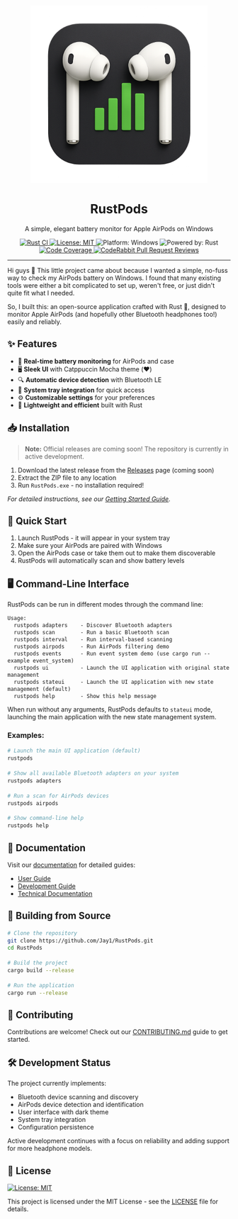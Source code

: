 <p align="center">
  <img src="assets/icons/app/logo.png" alt="RustPods Logo" width="400">
</p>

<h1 align="center">RustPods</h1>

<p align="center">
  A simple, elegant battery monitor for Apple AirPods on Windows
</p>

<p align="center">
  <a href="https://github.com/Jay1/RustPods/actions/workflows/rust-ci.yml">
    <img src="https://github.com/Jay1/RustPods/actions/workflows/rust-ci.yml/badge.svg" alt="Rust CI">
  </a>
  <a href="https://opensource.org/licenses/MIT">
    <img src="https://img.shields.io/badge/License-MIT-yellow.svg" alt="License: MIT">
  </a>
  <img src="https://img.shields.io/badge/platform-windows-blue" alt="Platform: Windows">
  <img src="https://img.shields.io/badge/Powered%20by-Rust-orange" alt="Powered by: Rust">
  <a href="https://codecov.io/gh/Jay1/RustPods">
    <img src="https://codecov.io/gh/Jay1/RustPods/branch/main/graph/badge.svg" alt="Code Coverage">
  </a>
  <a href="https://coderabbit.ai">
    <img src="https://img.shields.io/coderabbit/prs/github/Jay1/RustPods?utm_source=oss&utm_medium=github&utm_campaign=Jay1%2FRustPods&labelColor=171717&color=FF570A&link=https%3A%2F%2Fcoderabbit.ai&label=CodeRabbit+Reviews" alt="CodeRabbit Pull Request Reviews">
  </a>
</p>

---

Hi guys 👋 This little project came about because I wanted a simple, no-fuss way to check my AirPods battery on Windows. I found that many existing tools were either a bit complicated to set up, weren't free, or just didn't quite fit what I needed.

So, I built this: an open-source application crafted with Rust 🦀, designed to monitor Apple AirPods (and hopefully other Bluetooth headphones too!) easily and reliably.

## ✨ Features

- 🔋 **Real-time battery monitoring** for AirPods and case
- 🖥️ **Sleek UI** with Catppuccin Mocha theme (❤️)
- 🔍 **Automatic device detection** with Bluetooth LE
- 🔔 **System tray integration** for quick access
- ⚙️ **Customizable settings** for your preferences
- 🚀 **Lightweight and efficient** built with Rust

## 📥 Installation

> **Note:** Official releases are coming soon! The repository is currently in active development.

1. Download the latest release from the [Releases](https://github.com/Jay1/RustPods/releases) page (coming soon)
2. Extract the ZIP file to any location
3. Run `RustPods.exe` - no installation required!

*For detailed instructions, see our [Getting Started Guide](docs/user-guide/getting-started.md).*

## 🚀 Quick Start

1. Launch RustPods - it will appear in your system tray
2. Make sure your AirPods are paired with Windows
3. Open the AirPods case or take them out to make them discoverable
4. RustPods will automatically scan and show battery levels

## 🖥️ Command-Line Interface

RustPods can be run in different modes through the command line:

```
Usage:
  rustpods adapters    - Discover Bluetooth adapters
  rustpods scan        - Run a basic Bluetooth scan
  rustpods interval    - Run interval-based scanning
  rustpods airpods     - Run AirPods filtering demo
  rustpods events      - Run event system demo (use cargo run --example event_system)
  rustpods ui          - Launch the UI application with original state management
  rustpods stateui     - Launch the UI application with new state management (default)
  rustpods help        - Show this help message
```

When run without any arguments, RustPods defaults to `stateui` mode, launching the main application with the new state management system.

### Examples:

```sh
# Launch the main UI application (default)
rustpods

# Show all available Bluetooth adapters on your system
rustpods adapters

# Run a scan for AirPods devices
rustpods airpods

# Show command-line help
rustpods help
```

## 📖 Documentation

Visit our [documentation](docs/index.md) for detailed guides:

- [User Guide](docs/user-guide/getting-started.md)
- [Development Guide](docs/development/assets.md)
- [Technical Documentation](docs/development/assets.md)

## 🔧 Building from Source

```sh
# Clone the repository
git clone https://github.com/Jay1/RustPods.git
cd RustPods

# Build the project
cargo build --release

# Run the application
cargo run --release
```

## 🤝 Contributing

Contributions are welcome! Check out our [CONTRIBUTING.md](CONTRIBUTING.md) guide to get started.

## 🛠️ Development Status

The project currently implements:
- Bluetooth device scanning and discovery
- AirPods device detection and identification
- User interface with dark theme
- System tray integration
- Configuration persistence

Active development continues with a focus on reliability and adding support for more headphone models.

## 📄 License

[![License: MIT](https://img.shields.io/badge/License-MIT-yellow.svg)](https://opensource.org/licenses/MIT)

This project is licensed under the MIT License - see the [LICENSE](LICENSE) file for details. 